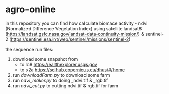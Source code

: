 # agro-online

in this repository you can find how calculate biomace activity - ndvi (Normalized Difference Vegetation Index) using satellite landsat8 (https://landsat.gsfc.nasa.gov/landsat-data-continuity-mission/) & sentinel-2 (https://sentinel.esa.int/web/sentinel/missions/sentinel-2)

the sequence run files:
1. download some snapshot from
      * to lc8 https://earthexplorer.usgs.gov
      * to s2a https://scihub.copernicus.eu/dhus/#/home
2. run _downloadFarm.py_ to download some farm
3. run _ndvi_maker.py_ to doing _ndvi.tif & _rgb.tif
4. run _ndvi_cut.py_ to cutting ndvi.tif & rgb.tif for farm

